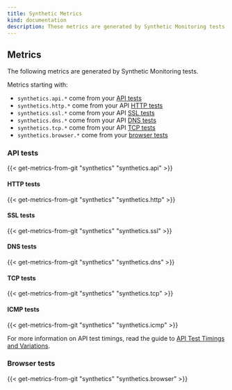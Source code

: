 ```yaml
---
title: Synthetic Metrics
kind: documentation
description: These metrics are generated by Synthetic Monitoring tests.
---
```


## Metrics

The following metrics are generated by Synthetic Monitoring tests.

Metrics starting with:

* `synthetics.api.*` come from your [API tests][1]
* `synthetics.http.*` come from your API [HTTP tests][2]
* `synthetics.ssl.*` come from your API [SSL tests][3]
* `synthetics.dns.*` come from your API [DNS tests][4]
* `synthetics.tcp.*` come from your API [TCP tests][5]
* `synthetics.browser.*` come from your [browser tests][6]

### API tests

{{< get-metrics-from-git "synthetics" "synthetics.api" >}}

#### HTTP tests

{{< get-metrics-from-git "synthetics" "synthetics.http" >}}

#### SSL tests

{{< get-metrics-from-git "synthetics" "synthetics.ssl" >}}

#### DNS tests

{{< get-metrics-from-git "synthetics" "synthetics.dns" >}}

#### TCP tests

{{< get-metrics-from-git "synthetics" "synthetics.tcp" >}}

#### ICMP tests

{{< get-metrics-from-git "synthetics" "synthetics.icmp" >}}

For more information on API test timings, read the guide to [API Test Timings and Variations][7].

### Browser tests

{{< get-metrics-from-git "synthetics" "synthetics.browser" >}}

[1]: /synthetics/api_tests/
[2]: /synthetics/api_tests/http_tests
[3]: /synthetics/api_tests/ssl_tests
[4]: /synthetics/api_tests/dns_tests
[5]: /synthetics/api_tests/tcp_tests
[6]: /synthetics/browser_tests/
[7]: /synthetics/guide/api_test_timing_variations/
